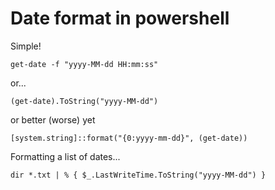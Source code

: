 ﻿# Date format in powershell

Simple!

    get-date -f "yyyy-MM-dd HH:mm:ss"

or...

    (get-date).ToString("yyyy-MM-dd")

or better (worse) yet

	[system.string]::format("{0:yyyy-mm-dd}", (get-date))

Formatting a list of dates...

	dir *.txt | % { $_.LastWriteTime.ToString("yyyy-MM-dd") }